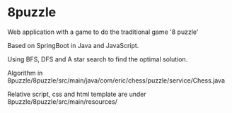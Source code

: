 # 8puzzle
Web application with a game to do the traditional game '8 puzzle'

Based on SpringBoot in Java and JavaScript.

Using BFS, DFS and A star search to find the optimal solution.

Algorithm in 8puzzle/8puzzle/src/main/java/com/eric/chess/puzzle/service/Chess.java

Relative script, css and html template are under 8puzzle/8puzzle/src/main/resources/
